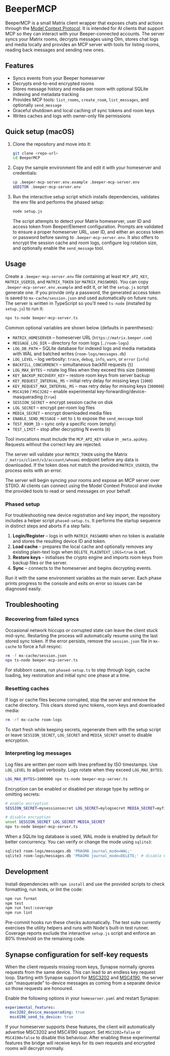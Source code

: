 # BeeperMCP

BeeperMCP is a small Matrix client wrapper that exposes chats and actions through the [Model Context Protocol](https://github.com/openai/modelcontextprotocol). It is intended for AI clients that support MCP so they can interact with your Beeper-connected accounts. The server syncs your Matrix rooms, decrypts messages using Olm, stores chat logs and media locally and provides an MCP server with tools for listing rooms, reading back messages and sending new ones.

## Features

- Syncs events from your Beeper homeserver
- Decrypts end-to-end encrypted rooms
- Stores message history and media per room with optional SQLite indexing and metadata tracking
- Provides MCP tools: `list_rooms`, `create_room`, `list_messages`, and optionally `send_message`
- Graceful shutdown and local caching of sync tokens and room keys
- Writes caches and logs with owner-only file permissions

## Quick setup (macOS)

1. Clone the repository and move into it:

   ```bash
   git clone <repo-url>
   cd BeeperMCP
   ```

2. Copy the sample environment file and edit it with your homeserver and credentials:

   ```bash
   cp .beeper-mcp-server.env.example .beeper-mcp-server.env
   $EDITOR .beeper-mcp-server.env
   ```

3. Run the interactive setup script which installs dependencies, validates the env file and performs the phased setup:

   ```bash
   node setup.js
   ```

   The script attempts to detect your Matrix homeserver, user ID and access token from Beeper/Element configuration. Prompts are validated to ensure a proper homeserver URL, user ID, and either an access token or password before saving to `.beeper-mcp-server.env`. It also offers to encrypt the session cache and room logs, configure log rotation size, and optionally enable the `send_message` tool.

## Usage

Create a `.beeper-mcp-server.env` file containing at least `MCP_API_KEY`, `MATRIX_USERID`, and `MATRIX_TOKEN` (or `MATRIX_PASSWORD`). You can copy `.beeper-mcp-server.env.example` and edit it, or let the `setup.js` script generate one. If you provide only a password, the generated access token is saved to `mx-cache/session.json` and used automatically on future runs. The server is written in TypeScript so you'll need `ts-node` (installed by `setup.js`) to run it:

```bash
npx ts-node beeper-mcp-server.ts
```

Common optional variables are shown below (defaults in parentheses):

- `MATRIX_HOMESERVER` – homeserver URL (`https://matrix.beeper.com`)
- `MESSAGE_LOG_DIR` – directory for room logs (`./room-logs`)
- `LOG_DB_PATH` – SQLite database for indexed logs and media metadata with WAL and batched writes (`room-logs/messages.db`)
- `LOG_LEVEL` – log verbosity: `trace`, `debug`, `info`, `warn`, or `error` (`info`)
- `BACKFILL_CONCURRENCY` – simultaneous backfill requests (`5`)
- `LOG_MAX_BYTES` – rotate log files when they exceed this size (`5000000`)
- `KEY_BACKUP_RECOVERY_KEY` – restore room keys from server backup
- `KEY_REQUEST_INTERVAL_MS` – initial retry delay for missing keys (`1000`)
- `KEY_REQUEST_MAX_INTERVAL_MS` – max retry delay for missing keys (`300000`)
- `MSC4190` / `MSC3202` – enable experimental key-forwarding/device-masquerading (`true`)
- `SESSION_SECRET` – encrypt session cache on disk
- `LOG_SECRET` – encrypt per-room log files
- `MEDIA_SECRET` – encrypt downloaded media files
- `ENABLE_SEND_MESSAGE` – set to `1` to expose the `send_message` tool
- `TEST_ROOM_ID` – sync only a specific room (empty)
- `TEST_LIMIT` – stop after decrypting N events (`0`)

Tool invocations must include the `MCP_API_KEY` value in `_meta.apiKey`. Requests without the correct key are rejected.

The server will validate your `MATRIX_TOKEN` using the Matrix `/_matrix/client/v3/account/whoami` endpoint before any data is downloaded. If the token does not match the provided `MATRIX_USERID`, the process exits with an error.

The server will begin syncing your rooms and expose an MCP server over STDIO. AI clients can connect using the Model Context Protocol and invoke the provided tools to read or send messages on your behalf.

### Phased setup

For troubleshooting new device registration and key import, the repository
includes a helper script `phased-setup.ts`. It performs the startup sequence in
distinct steps and aborts if a step fails:

1. **Login/Register** – logs in with `MATRIX_PASSWORD` when no token is
   available and stores the resulting device ID and token.
2. **Load cache** – prepares the local cache and optionally removes any existing
   plain-text logs when `DELETE_PLAINTEXT_LOGS=true` is set.
3. **Restore keys** – initialises the crypto engine and imports room keys from
   backup files or the server.
4. **Sync** – connects to the homeserver and begins decrypting events.

Run it with the same environment variables as the main server. Each phase
prints progress to the console and exits on error so issues can be diagnosed
easily.

## Troubleshooting

### Recovering from failed syncs

Occasional network hiccups or corrupted state can leave the client stuck
mid-sync. Restarting the process will automatically resume using the last
stored sync token. If the error persists, remove the `session.json` file in
`mx-cache` to force a full resync:

```bash
rm -f mx-cache/session.json
npx ts-node beeper-mcp-server.ts
```

For stubborn cases, run `phased-setup.ts` to step through login, cache
loading, key restoration and initial sync one phase at a time.

### Resetting caches

If logs or cache files become corrupted, stop the server and remove the cache
directory. This clears stored sync tokens, room keys and downloaded media:

```bash
rm -rf mx-cache room-logs
```

To start fresh while keeping secrets, regenerate them with the setup script or
leave `SESSION_SECRET`, `LOG_SECRET` and `MEDIA_SECRET` unset to disable
encryption.

### Interpreting log messages

Log files are written per room with lines prefixed by ISO timestamps. Use
`LOG_LEVEL` to adjust verbosity. Logs rotate when they exceed `LOG_MAX_BYTES`:

```bash
LOG_MAX_BYTES=1000000 npx ts-node beeper-mcp-server.ts
```

Encryption can be enabled or disabled per storage type by setting or omitting
secrets:

```bash
# enable encryption
SESSION_SECRET=mysessionsecret LOG_SECRET=mylogsecret MEDIA_SECRET=myfilesec npx ts-node beeper-mcp-server.ts

# disable encryption
unset SESSION_SECRET LOG_SECRET MEDIA_SECRET
npx ts-node beeper-mcp-server.ts
```

When a SQLite log database is used, WAL mode is enabled by default for better
concurrency. You can verify or change the mode using `sqlite3`:

```bash
sqlite3 room-logs/messages.db 'PRAGMA journal_mode=WAL;'
sqlite3 room-logs/messages.db 'PRAGMA journal_mode=DELETE;' # disable WAL
```

## Development

Install dependencies with `npm install` and use the provided scripts to check formatting, run tests, or lint the code:

```bash
npm run format
npm test
npm run test:coverage
npm run lint
```

Pre-commit hooks run these checks automatically. The test suite currently exercises the utility helpers and runs with Node's built-in test runner. Coverage reports exclude the interactive `setup.js` script and enforce an 80% threshold on the remaining code.

## Synapse configuration for self-key requests

When the client requests missing room keys, Synapse normally ignores requests
from the same device. This can lead to an endless key request loop. Starting
with Synapse support for [MSC3202](https://github.com/matrix-org/matrix-doc/pull/3202)
and [MSC4190](https://github.com/matrix-org/matrix-doc/pull/4190), the server
can "masquerade" to-device messages as coming from a separate device so those
requests are honoured.

Enable the following options in your `homeserver.yaml` and restart Synapse:

```yaml
experimental_features:
  msc3202_device_masquerading: true
  msc4190_send_to_device: true
```

If your homeserver supports these features, the client will automatically advertise MSC3202 and MSC4190 support. Set `MSC3202=false` or `MSC4190=false` to disable this behaviour. After enabling these experimental features the bridge will receive keys for its own requests and encrypted rooms will decrypt normally.
